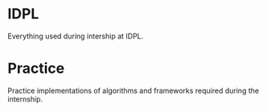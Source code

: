 # IDPL
Everything used during intership at IDPL.

# Practice
Practice implementations of algorithms and frameworks required during the internship.